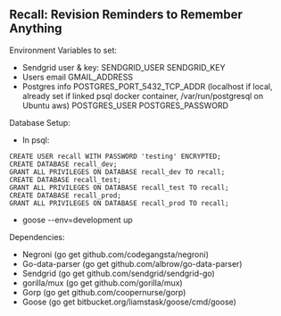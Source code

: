 Recall: Revision Reminders to Remember Anything
-----------------------------------------------

Environment Variables to set:
- Sendgrid user & key:
	SENDGRID_USER
	SENDGRID_KEY
- Users email
	GMAIL_ADDRESS
- Postgres info
	POSTGRES_PORT_5432_TCP_ADDR (localhost if local, already set if linked psql docker container, /var/run/postgresql on Ubuntu aws)
	POSTGRES_USER
	POSTGRES_PASSWORD

Database Setup:
- In psql:
```
CREATE USER recall WITH PASSWORD 'testing' ENCRYPTED;
CREATE DATABASE recall_dev;
GRANT ALL PRIVILEGES ON DATABASE recall_dev TO recall;
CREATE DATABASE recall_test;
GRANT ALL PRIVILEGES ON DATABASE recall_test TO recall;
CREATE DATABASE recall_prod;
GRANT ALL PRIVILEGES ON DATABASE recall_prod TO recall;
```
- goose --env=development up

Dependencies:
- Negroni (go get github.com/codegangsta/negroni)
- Go-data-parser (go get github.com/albrow/go-data-parser)
- Sendgrid (go get github.com/sendgrid/sendgrid-go)
- gorilla/mux (go get github.com/gorilla/mux)
- Gorp (go get github.com/coopernurse/gorp)
- Goose (go get bitbucket.org/liamstask/goose/cmd/goose)